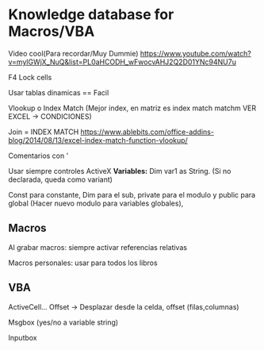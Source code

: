 # Knowledge database for Macros/VBA
Video cool(Para recordar/Muy Dummie) https://www.youtube.com/watch?v=mylGWjX_NuQ&list=PL0aHCODH_wFwocvAHJ2Q2D01YNc94NU7u

F4 Lock cells

Usar tablas dinamicas == Facil

Vlookup o Index Match (Mejor index, en matriz es index match matchm VER EXCEL -> CONDICIONES)

Join = INDEX MATCH https://www.ablebits.com/office-addins-blog/2014/08/13/excel-index-match-function-vlookup/

Comentarios con '

Usar siempre controles ActiveX
**Variables:**
Dim var1 as String. (Si no declarada, queda como variant)

Const para constante, Dim para el sub, private para el modulo y public para global (Hacer nuevo modulo para variables globales),

## Macros
Al grabar macros: siempre activar referencias relativas

Macros personales: usar para todos los libros

## VBA
ActiveCell...
Offset -> Desplazar desde la celda, offset (filas,columnas)

Msgbox (yes/no a variable string)

Inputbox
